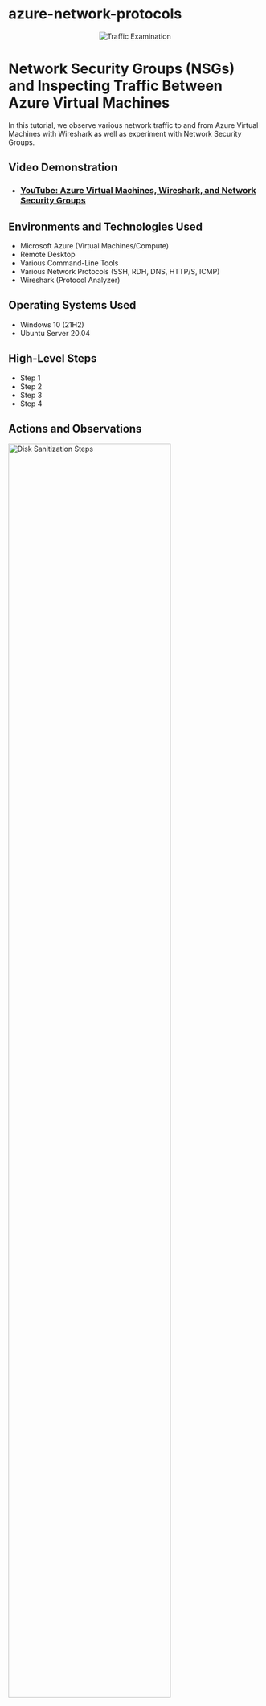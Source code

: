 # azure-network-protocols
<p align="center">
<img src="https://i.imgur.com/Ua7udoS.png" alt="Traffic Examination"/>
</p>

<h1>Network Security Groups (NSGs) and Inspecting Traffic Between Azure Virtual Machines</h1>
In this tutorial, we observe various network traffic to and from Azure Virtual Machines with Wireshark as well as experiment with Network Security Groups. <br />


<h2>Video Demonstration</h2>

- ### [YouTube: Azure Virtual Machines, Wireshark, and Network Security Groups](https://www.youtube.com)

<h2>Environments and Technologies Used</h2>

- Microsoft Azure (Virtual Machines/Compute)
- Remote Desktop
- Various Command-Line Tools
- Various Network Protocols (SSH, RDH, DNS, HTTP/S, ICMP)
- Wireshark (Protocol Analyzer)

<h2>Operating Systems Used </h2>

- Windows 10 (21H2)
- Ubuntu Server 20.04

<h2>High-Level Steps</h2>

- Step 1
- Step 2
- Step 3
- Step 4

<h2>Actions and Observations</h2>

<p>
<img src="https://i.imgur.com/DJmEXEB.png" height="80%" width="80%" alt="Disk Sanitization Steps"/>
</p>
<p>
We are going to be setting two virtual machines and observing the traffic between them. The first thing we are goint to do is create a Resource group withing Azure. Go to Microsoft Azure and type in the search bar "Rescource Group". At the top left hit the "Create button". Give a name for the rescource group, which we will use "LAB-3" and select an area. At the bottom left, hit the "Review + Create" and wait for it to validate it. Once that is done, hit the "Create" button.
</p>
<br />

<p>
<img src="https://i.imgur.com/DJmEXEB.png" height="80%" width="80%" alt="Disk Sanitization Steps"/>
</p>
<p>
Go to the Search bar and type "virtual machinse" and select "Virtual Machines". At the top left hit the "Create" button. Make sure to select the rescource group we made. Give an name for the virtual machine. We will name ours "VM1". Select a location and the first one we will be making a Windows 10. Under "image" select Windows 10. For the size, I would recommend 2 cores and 16 GiB memory. Create a user name and password and select review and create. 
</p>
<br />

<p>
<img src="https://i.imgur.com/DJmEXEB.png" height="80%" width="80%" alt="Disk Sanitization Steps"/>
</p>
<p>
While that virtual machine is being created, go back to the search bar and type "Virtual Machine" and select it again. This next Virtual machine, we will be making a linux machine. Make sure to select the same Rescource group and same Region and zone as the other virtual machine. Under image, select "Ubuntu Server 20.04 LTS - x64 Gen2". I recommend selecting 2 cores with 16 GiB memory. Under "Administrator account" select "Password" Create a user name and password. I will use labuser as my username.
</p>
<br />

<p>
<img src="https://i.imgur.com/DJmEXEB.png" height="80%" width="80%" alt="Disk Sanitization Steps"/>
</p>
<p>
Click next to Disks and then Next again to Networking section. Make sure on the "Network interface" make sure it is in the same Virtual network. For example mine created a "LAB-1-vnet" Yours should be the name of the rescource group with a -vnet. Click "Review and Create". Wait for validation to pass and finally hit "Create".
</p>
<br />

<p>
<img src="https://i.imgur.com/DJmEXEB.png" height="80%" width="80%" alt="Disk Sanitization Steps"/>
</p>
<p>
What you can do next is type in the search bar "Network watcher" and open it. Select "Topology" on the left side of the screen. Select your rescource group you made and the vnet that we talked about in the previous section. You can see the to virtual network interface cards (vnic) are coming form the rescource group vnet. Each vnic represents a Vitual machine, The Network security group, and the public ip address. Next we will be logging into VM1.
</p>
<br />

<p>
<img src="https://i.imgur.com/DJmEXEB.png" height="80%" width="80%" alt="Disk Sanitization Steps"/>
</p>
<p>
Next
</p>
<br />
Go to virtual machinse and click on "VM1". Find where it says "Public IP address" which should be on the right top. To the right of that should be a paper looking icon to copy the IP address. Click on that. Go to the search bar to the right of the start screen and type "Remote Desktop" and select it. Paste the IP address and click "Connect". Type in the username and password you created and click "Ok". Then click "Yes on the next screen. It should start loading. Deactivate the begining settings it pops up with and click "Accept". We are next going to install a program named Wire Shark to inspect traffic. 
<p>
<img src="https://i.imgur.com/DJmEXEB.png" height="80%" width="80%" alt="Disk Sanitization Steps"/>
</p>
<p>
In the VM1 click on Microsoft Edge. Click "Start withou my data. Type in search Wire Shark. Click on the wireshark.org. There should be a download for Windows x64 and click on that. It should start downloading it at the top right of the screen. Once it is done, click on the download. Install with all the default settings by selecting next until installed. Once it is fully installed, close Microsoft Edge and go to the Search bar near the start button and type "wireshark"and open application.
</p>
<br />

<p>
<img src="https://i.imgur.com/DJmEXEB.png" height="80%" width="80%" alt="Disk Sanitization Steps"/>
</p>
<p>
Once wireshark is open, click on the fin icon on the top left to start capturing packets. This will show all the activity on the virtual machine. Click in the search bar near the blue ribbon and type "icmp". This will now show traffic from icmp whi there shouldn't be any traffic. icmp is what track the ping command. Minimize VM1 and go to Azure. Go to Vitrual Machines and click on VM2. Under the "Networking section", copy the Private IP address. Go back to VM1 and go to Windows Search bar and search for "Powershell" and open it. 
</p>
<br />

<p>
<img src="https://i.imgur.com/DJmEXEB.png" height="80%" width="80%" alt="Disk Sanitization Steps"/>
</p>
<p>
Once PowerShell is open. Type ping and paste or type the Private IP address from VM2. You should see a reply from VM2 and activity from Wire Shark. On Wire Shark, you shoulcd see the source from VM1's IP address to the destination, which is VM2's IP address. The next line is the reply from VM2 being the source and VM1 being the destination.
</p>
<br />

<p>
<img src="https://i.imgur.com/DJmEXEB.png" height="80%" width="80%" alt="Disk Sanitization Steps"/>
</p>
<p>
Next we can type ping www.google.com into PowerShell. You should see activity coming back from google. At the bottom, you can see what google is sending us, which is a bunch of random numbers and letters. We are now going to do a propetual ping to VM2. Clear out the WireShark data by clicking the "green fin looking icon' and click "Continue without Saving". Type "ping 10.0.0.5 -t" and you should start seeing it ping forever. The "-t" just continues to ping. We are now going to change the firewall to not allow icmp traffic. Ping uses icmp and it should stop it from replying to the ping. 
</p>
<br />

<p>
<img src="https://i.imgur.com/DJmEXEB.png" height="80%" width="80%" alt="Disk Sanitization Steps"/>
</p>
<p>
We are going to start by minimizing VM1. Its the minus sign on that blue bar on the right. Go back to Azure portal and search for "Network Security Groups". It should bring up the security for both virtual machines. Select VM2 security. Click on inbound security rules on the left. Click on the "Add rule" button. Slect Any source, and any Destination. Under the "Destination port ranges, select the "ICMP" bubble since that is what ping uses. Under "Action" select "Deny". Priotiry is when it chooses to complete this action. As you see the other rules, they have a priority on when they happen. We want to make sure ours comes first, so change Priority to 200. Give it a name such as DENY_ICMP_FROM_ANY_DEVICE. Click the "Add" button.
</p>
<br />

<p>
<img src="https://i.imgur.com/DJmEXEB.png" height="80%" width="80%" alt="Disk Sanitization Steps"/>
</p>
<p>
Go back to VM1 and Wire Shark. You will now notice that the request is being timed out. That is because we set the security to deny ICMP requests. In the next section ww will enable ICMP to see the effect it has with VM1's pinging.
</p>
<br />

<p>
<img src="https://i.imgur.com/DJmEXEB.png" height="80%" width="80%" alt="Disk Sanitization Steps"/>
</p>
<p>
In Azure, go back to Network Security group. Select VM2 and select "imbound security rules". Click on the new rule we made to edit it. We could also delete the rule as well and that would work too. Lets edit the rule. Click on the rule and instead of Deny we will click on the "Allow" and click save.
</p>
<br />

<p>
<img src="https://i.imgur.com/DJmEXEB.png" height="80%" width="80%" alt="Disk Sanitization Steps"/>
</p>
<p>
Now we will go back to VM1. We will observe the ping while the security rule for VM2 is being saved. As you will see, the ping switches from timing out to successfully pinging. Press "Control C" in Powershell to stop it from pinging. Press the green fin icon to clear out wire shark. We are now going to filter through SSH. 
</p>
<br />

<p>
<img src="https://i.imgur.com/DJmEXEB.png" height="80%" width="80%" alt="Disk Sanitization Steps"/>
</p>
<p>
In the search bar in Wire Shark, type in "ssh". We are going to log into VM2 through Power Shell. In Power Shell, type "ssh (username of vm2)@(vm2's private ip). For example, mine is "ssh labuser@10.0.0.5". You should see some traffic from Wire Shark when trying to log into VM2. It will ask if you want to continue connecting, type "yes". It will then have you enter the password to VM2. It will not show the password. If successful, it will log you into VM2, where you can try out a bunch of different commands from linux. Try id, pwd, ls -lasth. You will notice the activity in Wire Shark. To exit, just type "exit" and it will tell you the connection is closed.
</p>
<br />

<p>
<img src="https://i.imgur.com/DJmEXEB.png" height="80%" width="80%" alt="Disk Sanitization Steps"/>
</p>
<p>
Go back up to the search bar in Wire Shark and type in dhcp. DHCP is used to automatically assign a IP address. We can config the DHCP to config a new IP address. Go to PowerShell and type "ipconfig /renew. We should see some DHCP traffic in Wire Shark. The Virtual Destop connection might go out for a second.
</p>
<br />

<p>
<img src="https://i.imgur.com/DJmEXEB.png" height="80%" width="80%" alt="Disk Sanitization Steps"/>
</p>
<p>
We will try dns traffic. Go up to the search bar in Wire Sharp and type "dns". Click on the green fin icon to clear Wire Shark. In PowerShell type "nslookup www.google.com" we should see some DNS traffic come in. It will send us some google IP addresses.  In the Wire Shark search bar, you can type "udp.port==53". Clear out the Wire SHark info and type "nslookup www.disney.com". It should display IP addresses from Disney.
</p>
<br />

<p>
<img src="https://i.imgur.com/DJmEXEB.png" height="80%" width="80%" alt="Disk Sanitization Steps"/>
</p>
<p>
Lastly we will be inspecting rdp traffic. In the Wiore Shark, type in "rdp" or type in "tcp.port==3389" and we will see it spamming traffic. That's because whatever your local computer is doing, (typing, moving the mouse, and processes) are going to be causing non stop traffic. 
</p>
<br />
